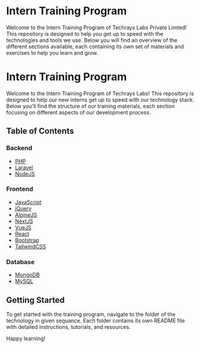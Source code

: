 # Intern Training Program

Welcome to the Intern Training Program of Techrays Labs Private Limted! This repository is designed to help you get up to speed with the technologies and tools we use. Below you will find an overview of the different sections available, each containing its own set of materials and exercises to help you learn and grow.

# Intern Training Program

Welcome to the Intern Training Program of Techrays Labs! This repository is designed to help our new interns get up to speed with our technology stack. Below you'll find the structure of our training materials, each section focusing on different aspects of our development process.

## Table of Contents

### Backend

- [PHP](Backend/PHP)
- [Laravel](Backend/Laravel)
- [NodeJS](Backend/NodeJS)

### Frontend

- [JavaScript](Frontend/JavaScript)
- [jQuery](Frontend/jQuery)
- [AlpineJS](Frontend/AlpineJS)
- [NextJS](Frontend/NextJS)
- [VueJS](Frontend/VueJS)
- [React](Frontend/React)
- [Bootstrap](Frontend/Bootstrap)
- [TailwindCSS](Frontend/TailwindCSS)

### Database

- [MongoDB](Database/MongoDB)
- [MySQL](Database/MySQL)

## Getting Started

To get started with the training program, navigate to the folder of the technology in given sequance. Each folder contains its own README file with detailed instructions, tutorials, and resources.

Happy learning!

